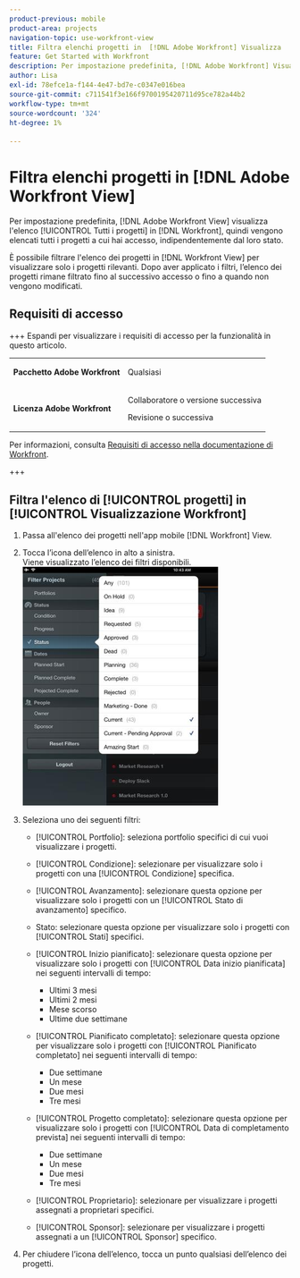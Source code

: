 ```yaml
---
product-previous: mobile
product-area: projects
navigation-topic: use-workfront-view
title: Filtra elenchi progetti in  [!DNL Adobe Workfront] Visualizza
feature: Get Started with Workfront
description: Per impostazione predefinita, [!DNL Adobe Workfront] Visualizza visualizza l'elenco [!UICONTROL Tutti i progetti] in [!DNL Workfront], quindi vengono elencati tutti i progetti a cui hai accesso, indipendentemente dal loro stato.
author: Lisa
exl-id: 78efce1a-f144-4e47-bd7e-c0347e016bea
source-git-commit: c711541f3e166f9700195420711d95ce782a44b2
workflow-type: tm+mt
source-wordcount: '324'
ht-degree: 1%

---
```


# Filtra elenchi progetti in [!DNL Adobe Workfront View]

Per impostazione predefinita, [!DNL Adobe Workfront View] visualizza l&#39;elenco [!UICONTROL Tutti i progetti] in [!DNL Workfront], quindi vengono elencati tutti i progetti a cui hai accesso, indipendentemente dal loro stato.

È possibile filtrare l&#39;elenco dei progetti in [!DNL Workfront View] per visualizzare solo i progetti rilevanti. Dopo aver applicato i filtri, l’elenco dei progetti rimane filtrato fino al successivo accesso o fino a quando non vengono modificati.

## Requisiti di accesso

+++ Espandi per visualizzare i requisiti di accesso per la funzionalità in questo articolo.

<table style="table-layout:auto"> 
 <col> 
 </col> 
 <col> 
 </col> 
 <tbody> 
  <tr> 
   <td role="rowheader"><strong>Pacchetto Adobe Workfront</strong></td> 
   <td> <p>Qualsiasi</p> </td> 
  </tr> 
  <tr> 
   <td role="rowheader"><strong>Licenza Adobe Workfront</strong></td> 
   <td> 
   <p>Collaboratore o versione successiva</p>
   <p>Revisione o successiva</p> </td> 
  </tr> 
 </tbody> 
</table>

Per informazioni, consulta [Requisiti di accesso nella documentazione di Workfront](/help/quicksilver/administration-and-setup/add-users/access-levels-and-object-permissions/access-level-requirements-in-documentation.md).

+++

## Filtra l&#39;elenco di [!UICONTROL progetti] in [!UICONTROL Visualizzazione Workfront]

1. Passa all&#39;elenco dei progetti nell&#39;app mobile [!DNL Workfront] View.
1. Tocca l’icona dell’elenco in alto a sinistra.\
   Viene visualizzato l’elenco dei filtri disponibili.\
   ![WF_View_filters_050621.jpg](assets/wf-view-filters-050621-350x427.jpg)

1. Seleziona uno dei seguenti filtri:

   * [!UICONTROL Portfolio]: seleziona portfolio specifici di cui vuoi visualizzare i progetti.
   * [!UICONTROL Condizione]: selezionare per visualizzare solo i progetti con una [!UICONTROL Condizione] specifica.
   * [!UICONTROL Avanzamento]: selezionare questa opzione per visualizzare solo i progetti con un [!UICONTROL Stato di avanzamento] specifico.
   * Stato: selezionare questa opzione per visualizzare solo i progetti con [!UICONTROL Stati] specifici.
   * [!UICONTROL Inizio pianificato]: selezionare questa opzione per visualizzare solo i progetti con [!UICONTROL Data inizio pianificata] nei seguenti intervalli di tempo:

      * Ultimi 3 mesi
      * Ultimi 2 mesi
      * Mese scorso
      * Ultime due settimane
   * [!UICONTROL Pianificato completato]: selezionare questa opzione per visualizzare solo i progetti con [!UICONTROL Pianificato completato] nei seguenti intervalli di tempo:

      * Due settimane
      * Un mese
      * Due mesi
      * Tre mesi
   * [!UICONTROL Progetto completato]: selezionare questa opzione per visualizzare solo i progetti con [!UICONTROL Data di completamento prevista] nei seguenti intervalli di tempo:

      * Due settimane
      * Un mese
      * Due mesi
      * Tre mesi
   * [!UICONTROL Proprietario]: selezionare per visualizzare i progetti assegnati a proprietari specifici.
   * [!UICONTROL Sponsor]: selezionare per visualizzare i progetti assegnati a un [!UICONTROL Sponsor] specifico.




1. Per chiudere l’icona dell’elenco, tocca un punto qualsiasi dell’elenco dei progetti.
